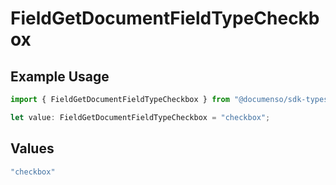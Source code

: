 # FieldGetDocumentFieldTypeCheckbox

## Example Usage

```typescript
import { FieldGetDocumentFieldTypeCheckbox } from "@documenso/sdk-typescript/models/operations";

let value: FieldGetDocumentFieldTypeCheckbox = "checkbox";
```

## Values

```typescript
"checkbox"
```